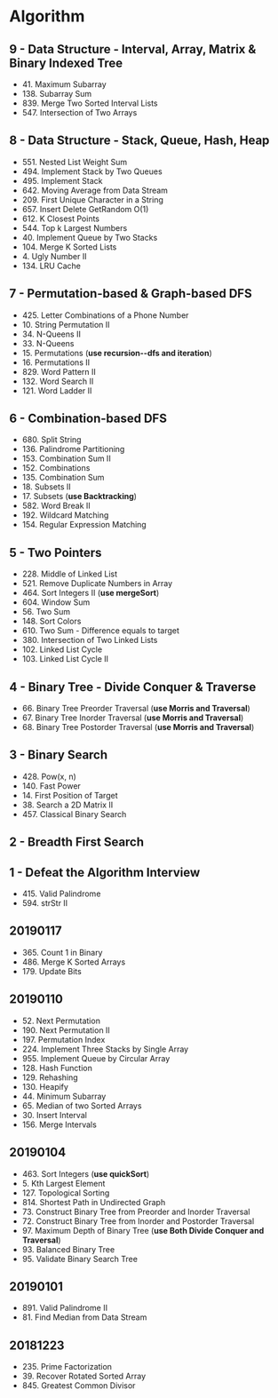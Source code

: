 # Algorithm

## 9 - Data Structure - Interval, Array, Matrix & Binary Indexed Tree
* 41\. Maximum Subarray
* 138\. Subarray Sum
* 839\. Merge Two Sorted Interval Lists
* 547\. Intersection of Two Arrays

## 8 - Data Structure - Stack, Queue, Hash, Heap

* 551\. Nested List Weight Sum
* 494\. Implement Stack by Two Queues
* 495\. Implement Stack
* 642\. Moving Average from Data Stream
* 209\. First Unique Character in a String
* 657\. Insert Delete GetRandom O(1)
* 612\. K Closest Points
* 544\. Top k Largest Numbers
* 40\. Implement Queue by Two Stacks
* 104\. Merge K Sorted Lists
* 4\. Ugly Number II
* 134\. LRU Cache

## 7 - Permutation-based & Graph-based DFS

* 425\. Letter Combinations of a Phone Number
* 10\. String Permutation II
* 34\. N-Queens II
* 33\. N-Queens
* 15\. Permutations (**use recursion--dfs and iteration**)
* 16\. Permutations II
* 829\. Word Pattern II
* 132\. Word Search II
* 121\. Word Ladder II

## 6 - Combination-based DFS

* 680\. Split String
* 136\. Palindrome Partitioning
* 153\. Combination Sum II
* 152\. Combinations
* 135\. Combination Sum
* 18\. Subsets II
* 17\. Subsets (**use Backtracking**)
* 582\. Word Break II
* 192\. Wildcard Matching
* 154\. Regular Expression Matching

## 5 - Two Pointers

* 228\. Middle of Linked List
* 521\. Remove Duplicate Numbers in Array
* 464\. Sort Integers II (**use mergeSort**)
* 604\. Window Sum
* 56\. Two Sum
* 148\. Sort Colors
* 610\. Two Sum - Difference equals to target
* 380\. Intersection of Two Linked Lists
* 102\. Linked List Cycle
* 103\. Linked List Cycle II

## 4 - Binary Tree - Divide Conquer & Traverse

* 66\. Binary Tree Preorder Traversal (**use Morris and Traversal**)
* 67\. Binary Tree Inorder Traversal (**use Morris and Traversal**)
* 68\. Binary Tree Postorder Traversal (**use Morris and Traversal**)

## 3 - Binary Search

* 428\. Pow(x, n)
* 140\. Fast Power
* 14\. First Position of Target
* 38\. Search a 2D Matrix II
* 457\. Classical Binary Search

## 2 - Breadth First Search

## 1 - Defeat the Algorithm Interview

* 415\. Valid Palindrome
* 594\. strStr II

## 20190117

* 365\. Count 1 in Binary
* 486\. Merge K Sorted Arrays
* 179\. Update Bits

## 20190110

* 52\. Next Permutation
* 190\. Next Permutation II
* 197\. Permutation Index
* 224\. Implement Three Stacks by Single Array
* 955\. Implement Queue by Circular Array
* 128\. Hash Function
* 129\. Rehashing
* 130\. Heapify
* 44\. Minimum Subarray
* 65\. Median of two Sorted Arrays
* 30\. Insert Interval
* 156\. Merge Intervals

## 20190104

* 463\. Sort Integers (**use quickSort**)
* 5\. Kth Largest Element
* 127\. Topological Sorting
* 814\. Shortest Path in Undirected Graph
* 73\. Construct Binary Tree from Preorder and Inorder Traversal
* 72\. Construct Binary Tree from Inorder and Postorder Traversal
* 97\. Maximum Depth of Binary Tree (**use Both Divide Conquer and Traversal**)
* 93\. Balanced Binary Tree
* 95\. Validate Binary Search Tree

## 20190101

* 891\. Valid Palindrome II
* 81\. Find Median from Data Stream

## 20181223

* 235\. Prime Factorization
* 39\. Recover Rotated Sorted Array
* 845\. Greatest Common Divisor
